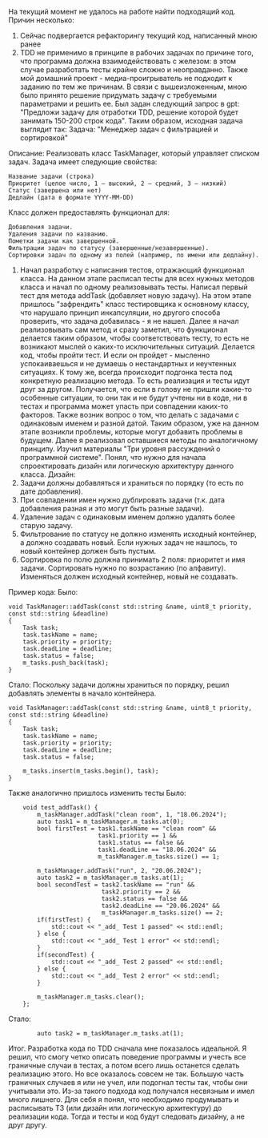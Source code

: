 На текущий момент не удалось на работе найти подходящий код. Причин несколько: 
1. Сейчас подвергается рефакторингу текущий код, написанный мною ранее
2. TDD не применимо в принципе в рабочих задачах по причине того, что программа должна взаимодействовать с железом: в этом случае разработать тесты крайне сложно и неоправданно. 
Также мой домашний проект - медиа-проигрыватель не подходит к заданию по тем же причинам. 
В связи с вышеизложенным, мною было принято решение придумать задачу с требуемыми параметрами и решить ее. Был задан следующий запрос в gpt: "Предложи задачу для отработки TDD, решение которой будет занимать 150-200 строк кода". 
Таким образом, исходная задача выглядит так:
Задача: "Менеджер задач с фильтрацией и сортировкой"

Описание:
Реализовать класс TaskManager, который управляет списком задач. Задача имеет следующие свойства:

    Название задачи (строка)
    Приоритет (целое число, 1 — высокий, 2 — средний, 3 — низкий)
    Статус (завершена или нет)
    Дедлайн (дата в формате YYYY-MM-DD)

Класс должен предоставлять функционал для:

    Добавления задачи.
    Удаления задачи по названию.
    Пометки задачи как завершенной.
    Фильтрации задач по статусу (завершенные/незавершенные).
    Сортировки задач по одному из полей (например, по имени или дедлайну).
        
1. Начал разработку с написания тестов, отражающий функционал класса.
На данном этапе расписал тесты для всех нужных методов класса и начал по одному реализовывать тесты. Написал первый тест для метода addTask (добавляет новую задачу). На этом этапе пришлось "зафрендить" класс тестировщика к основному классу, что нарушало принцип инкапсуляции, но другого способа проверить, что задача добавилась - я не нашел. Далее я начал реализовывать сам метод и сразу заметил, что функционал делается таким образом, чтобы соответствовать тесту, то есть не возникают мыслей о каких-то исключительных ситуаций. Делается код, чтобы пройти тест. И если он пройдет - мысленно успокаиваешься и не думаешь о нестандартных и неучтенных ситуациях. К тому же, всегда происходит подгонка теста под конкретную реализацию метода. То есть реализация и тесты идут друг за другом. Получается, что если в голову не пришли какие-то особенные ситуации, то они так и не будут учтены ни в коде, ни в тестах и программа может упасть при совпадении каких-то факторов.
Также возник вопрос о том, что делать с задачами с одинаковым именем и разной датой.
Таким образом, уже на данном этапе возникли проблемы, которые могут добавить проблемы в будущем. 
Далее я реализовал оставшиеся методы по аналогичному принципу.
Изучил материалы "Три уровня рассуждений о программной системе". Понял, что нужно для начала спроектировать дизайн или логическую архитектуру данного класса.
Дизайн:
1. Задачи должны добавляться и храниться по порядку (то есть по дате добавления).
2. При совпадении имен нужно дублировать задачи (т.к. дата добавления разная и это могут быть разные задачи). 
3. Удаление задач с одинаковым именем должно удалять более старую задачу.
4. Фильтрование по статусу не должно изменять исходный контейнер, а должно создавать новый. Если нужных задач не нашлось, то новый контейнер должен быть пустым.
5. Сортировка по полю должна принимать 2 поля: приоритет и имя задачи. Сортировать нужно по возрастанию (по алфавиту). Изменяться должен исходный контейнер, новый не создавать.

Пример кода:
Было:
```
void TaskManager::addTask(const std::string &name, uint8_t priority, const std::string &deadline)
{
    Task task;
    task.taskName = name;
    task.priority = priority;
    task.deadLine = deadline;
    task.status = false;
    m_tasks.push_back(task);
}
```
Стало:
Поскольку задачи должны храниться по порядку, решил добавлять элементы в начало контейнера. 
```
void TaskManager::addTask(const std::string &name, uint8_t priority, const std::string &deadline)
{
    Task task;
    task.taskName = name;
    task.priority = priority;
    task.deadLine = deadline;
    task.status = false;
    
    m_tasks.insert(m_tasks.begin(), task);
}
```
Также аналогично пришлось изменить тесты
Было:
```
    void test_addTask() {
        m_taskManager.addTask("clean room", 1, "18.06.2024");
        auto task1 = m_taskManager.m_tasks.at(0);
        bool firstTest = task1.taskName == "clean room" &&
                         task1.priority == 1 &&
                         task1.status == false &&
                         task1.deadLine == "18.06.2024" &&
                         m_taskManager.m_tasks.size() == 1;

        m_taskManager.addTask("run", 2, "20.06.2024");
        auto task2 = m_taskManager.m_tasks.at(1);
        bool secondTest = task2.taskName == "run" &&
                          task2.priority == 2 &&
                          task2.status == false &&
                          task2.deadLine == "20.06.2024" &&
                          m_taskManager.m_tasks.size() == 2;
        if(firstTest) {
            std::cout << "_add_ Test 1 passed" << std::endl;
        } else {
            std::cout << "_add_ Test 1 error" << std::endl;
        }
        if(secondTest) {
            std::cout << "_add_ Test 2 passed" << std::endl;
        } else {
            std::cout << "_add_ Test 2 error" << std::endl;
        }

        m_taskManager.m_tasks.clear();
    };
```
Стало:
```
        auto task2 = m_taskManager.m_tasks.at(1);
```


Итог. Разработка кода по TDD сначала мне показалось идеальной. Я решил, что смогу четко описать поведение программы и учесть все граничные случаи в тестах, а потом всего лишь останется сделать реализацию этого. Но все оказалось совсем не так. Большую часть граничных случаев я или не учел, или подогнал тесты так, чтобы они учитывали это. Из-за такого подхода код получался несвязным и имел много лишнего. Для себя я понял, что необходимо продумывать и расписывать ТЗ (или дизайн или логическую архитектуру) до реализации кода. Тогда и тесты и код будут следовать дизайну, а не друг другу.
